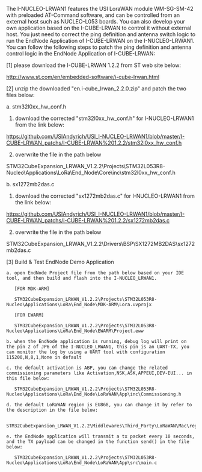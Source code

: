 The I-NUCLEO-LRWAN1 features the USI LoraWAN module WM-SG-SM-42 with preloaded AT-Command software, and can be controlled from an external host such as NUCLEO-L053 boards. You can also develop your own application based on the I-CUBE-LRWAN to control it without external host. You just need to correct the ping definition and antenna switch logic to run the EndNode Application of I-CUBE-LRWAN on the I-NUCLEO-LRWAN1.
You can follow the following steps to patch the ping definition and antenna control logic in the EndNode Application of I-CUBE-LRWAN:

[1] please download the I-CUBE-LRWAN 1.2.2 from ST web site below:

http://www.st.com/en/embedded-software/i-cube-lrwan.html


[2] unzip the downloaded "en.i-cube_lrwan_2.2.0.zip" and patch the two files below:

  a. stm32l0xx_hw_conf.h
	
   1. download the corrected "stm32l0xx_hw_conf.h" for I-NUCLEO-LRWAN1 from the link below:
	  
   https://github.com/USIAndyrich/USI_I-NUCLEO-LRWAN1/blob/master/I-CUBE-LRWAN_patchs/I-CUBE-LRWAN%201.2.2/stm32l0xx_hw_conf.h
      
   2. overwrite the file in the path below
	  
   STM32CubeExpansion_LRWAN_V1.2.2\Projects\STM32L053R8-Nucleo\Applications\LoRa\End_Node\Core\inc\stm32l0xx_hw_conf.h

  b. sx1272mb2das.c
	
   1. download the corrected "sx1272mb2das.c" for I-NUCLEO-LRWAN1 from the link below:
	  
   https://github.com/USIAndyrich/USI_I-NUCLEO-LRWAN1/blob/master/I-CUBE-LRWAN_patchs/I-CUBE-LRWAN%201.2.2/sx1272mb2das.c
      
   2. overwrite the file in the path below
	  
   STM32CubeExpansion_LRWAN_V1.2.2\Drivers\BSP\SX1272MB2DAS\sx1272mb2das.c


[3] Build & Test EndNode Demo Application

    a. open EndNode Project file from the path below based on your IDE tool, and then build and flash into the I-NUCLEO_LRWAN1.

	   [FOR MDK-ARM]
	   
	   STM32CubeExpansion_LRWAN_V1.2.2\Projects\STM32L053R8-Nucleo\Applications\LoRa\End_Node\MDK-ARM\Lora.uvprojx
	   
	   [FOR EWARM]
	   
	   STM32CubeExpansion_LRWAN_V1.2.2\Projects\STM32L053R8-Nucleo\Applications\LoRa\End_Node\EWARM\Project.eww

    b. when the EndNode application is running, debug log will print on the pin 2 of JP6 of the I-NUCLEO_LRWAN1, this pin is an UART-TX, you can monitor the log by using a UART tool with configuration 115200,N,8,1,None in default

    c. the default activation is ABP, you can change the related commissioning parameters like Activation,NSK,ASK,APPEUI,DEV-EUI... in this file below:

	   STM32CubeExpansion_LRWAN_V1.2.2\Projects\STM32L053R8-Nucleo\Applications\LoRa\End_Node\LoRaWAN\App\inc\Commissioning.h

	d. the default LoRaWAN region is EU868, you can change it by refer to the description in the file below:

	   STM32CubeExpansion_LRWAN_V1.2.2\Middlewares\Third_Party\LoRaWAN\Mac\region\Region.h

    e. the EndNode application will transmit a tx packet every 10 seconds, and the TX payload can be changed in the function send() in the file below:
	
	   STM32CubeExpansion_LRWAN_V1.2.2\Projects\STM32L053R8-Nucleo\Applications\LoRa\End_Node\LoRaWAN\App\src\main.c
	   






